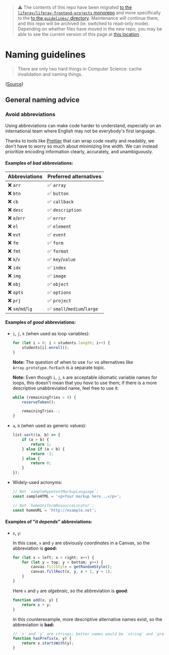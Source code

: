 > :warning: The contents of this repo have been migrated [to the `liferay/liferay-frontend-projects` monorepo](https://github.com/liferay/liferay-frontend-projects) and more specifically to the [to the `guidelines/` directory](https://github.com/liferay/liferay-frontend-projects/tree/master/guidelines). Maintenance will continue there, and this repo will be archived (ie. switched to read-only mode). Depending on whether files have moved in the new repo, you may be able to see the current version of this page at [this location](https://github.com/liferay/liferay-frontend-projects/tree/master/guidelines/general/naming.md).

# Naming guidelines

> There are only two hard things in Computer Science: cache invalidation and naming things.

([Source](https://skeptics.stackexchange.com/a/39178))

## General naming advice

### Avoid abbreviations

Using abbreviations can make code harder to understand, especially on an international team where English may not be everybody's first language.

Thanks to tools like [Prettier](https://prettier.io/) that can wrap code neatly and readably, we don't have to worry so much about minimizing line width. We can instead prioritize encoding information clearly, accurately, and unambiguously.

#### Examples of _bad_ abbreviations:

| Abbreviations      | Preferred alternatives                      |
| ------------------ | ------------------------------------------- |
| :x: `arr`          | :white_check_mark: `array`                  |
| :x: `btn`          | :white_check_mark: `button`                 |
| :x: `cb`           | :white_check_mark: `callback`               |
| :x: `desc`         | :white_check_mark: `description`            |
| :x: `e`/`err`      | :white_check_mark: `error`                  |
| :x: `el`           | :white_check_mark: `element`                |
| :x: `evt`          | :white_check_mark: `event`                  |
| :x: `fm`           | :white_check_mark: `form`                   |
| :x: `fmt`          | :white_check_mark: `format`                 |
| :x: `k`/`v`        | :white_check_mark: `key`/`value`            |
| :x: `idx`          | :white_check_mark: `index`                  |
| :x: `img`          | :white_check_mark: `image`                  |
| :x: `obj`          | :white_check_mark: `object`                 |
| :x: `opts`         | :white_check_mark: `options`                |
| :x: `prj`          | :white_check_mark: `project`                |
| :x: `sm`/`md`/`lg` | :white_check_mark: `small`/`medium`/`large` |

#### Examples of _good_ abbreviations:

-   `i`, `j`, `k` (when used as loop variables):

    ```js
    for (let i = 0; i < students.length; i++) {
    	students[i].enroll();
    }
    ```

    **Note:** The question of when to use `for` vs alternatives like `Array.prototype.forEach` is a separate topic.

    **Note:** Even though `i`, `j`, `k` are acceptable idiomatic variable names for loops, this doesn't mean that you _have_ to use them; if there is a more descriptive unabbreviated name, feel free to use it:

    ```js
    while (remainingTries > 0) {
    	reserveToken();

    	remainingTries--;
    }
    ```

-   `a`, `b` (when used as generic values):

    ```js
    list.sort((a, b) => {
    	if (a > b) {
    		return 1;
    	} else if (a < b) {
    		return -1;
    	} else {
    		return 0;
    	}
    });
    ```

-   Widely-used acronyms:

    ```js
    // Not `sampleHypetextMarkupLanguage`:
    const sampleHTML = '<p>Your markup here...</p>';

    // Not `homeUniformResourceLocator`:
    const homeURL = 'http://example.net';
    ```

#### Examples of "_it depends_" abbreviations:

-   `x`, `y`:

    In this case, `x` and `y` are obviously _coordinates_ in a Canvas, so the abbreviation is **good:**

    ```js
    for (let x = left; x < right; x++) {
    	for (let y = top; y < bottom; y++) {
    		canvas.fillStyle = getRandomStyle();
    		canvas.fillRect(x, y, x + 1, y + 1);
    	}
    }
    ```

    Here `x` and `y` are _algebraic_, so the abbreviation is **good**:

    ```js
    function add(x, y) {
    	return x + y;
    }
    ```

    In this counterexample, more descriptive alternative names exist, so the abbreviation is **bad:**

    ```js
    // `x` and `y` are strings; better names would be `string` and `prefix`:
    function hasPrefix(x, y) {
    	return x.startsWith(y);
    }
    ```
